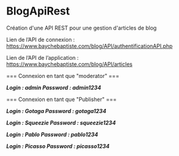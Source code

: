# BlogApiRest
Création d'une API REST pour une gestion d'articles de blog 

Lien de l’API de connexion : https://www.baychebaptiste.com/blog/API/authentificationAPI.php

Lien de l’API de l’application : https://www.baychebaptiste.com/blog/API/articles

=== Connexion en tant que "moderator" ===

***Login : admin
Password : admin1234***

=== Connexion en tant que "Publisher" ===

***Login : Gotaga
Password : gotaga1234***

***Login : Squeezie
Password : squeezie1234***

***Login : Pablo
Password : pablo1234***

***Login : Picasso
Password : picasso1234***

